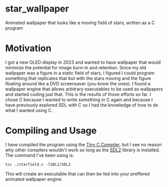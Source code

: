 # star_wallpaper
Animated wallpaper that looks like a moving field of stars, written as a C program

# Motivation
I got a new OLED display in 2023 and wanted to have wallpaper that would minimize the potential for image burn-in and retention. Since my old wallpaper was a figure in a static field of stars, I figured I could program something that replicates that but with the stars moving and the figure floating around like a DVD screensaver (you know the ones). I found a wallpaper engine that allows arbitrary executables to be used as wallpapers and started coding just that. This is the results of those efforts so far. I chose C because I wanted to write something in C again and because I have previously explored SDL with C so I had the knowledge of how to do what I wanted using C.

# Compiling and Usage
I have compiled the program using the [Tiny C Compiler](http://www.tinycc.org/), but I see no reason why other compilers wouldn't work so long as the [SDL2](https://www.libsdl.org/) library is installed. The command I've been using is:
```
tcc ./starfield.c -lSDL2/SDL2
```

This will create an executable that can then be fed into your preffered animated wallpaper engine.
